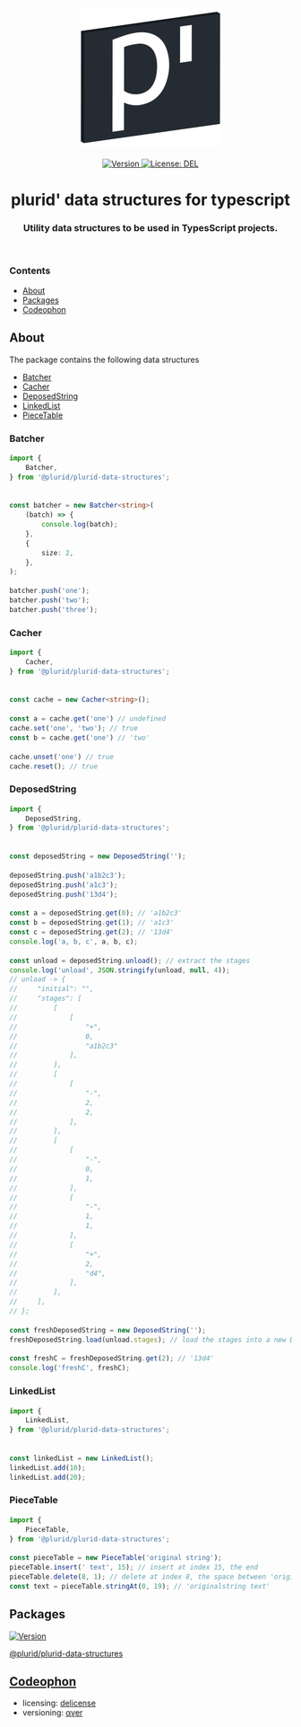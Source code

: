 <p align="center">
    <img src="https://raw.githubusercontent.com/plurid/plurid-data-structures-typescript/master/about/identity/plurid-logo.png" height="250px">
    <br />
    <br />
    <a target="_blank" href="https://www.npmjs.com/package/@plurid/plurid-data-structures">
        <img src="https://img.shields.io/npm/v/@plurid/plurid-data-structures.svg?logo=npm&colorB=1380C3&style=for-the-badge" alt="Version">
    </a>
    <a target="_blank" href="https://github.com/plurid/plurid-data-structures-typescript/blob/master/LICENSE">
        <img src="https://img.shields.io/badge/license-DEL-blue.svg?colorB=1380C3&style=for-the-badge" alt="License: DEL">
    </a>
</p>



<h1 align="center">
    plurid' data structures for typescript
</h1>


<h3 align="center">
    Utility data structures to be used in TypesScript projects.
</h3>



<br />



### Contents

+ [About](#about)
+ [Packages](#packages)
+ [Codeophon](#codeophon)



## About

The package contains the following data structures

+ [Batcher](#batcher)
+ [Cacher](#cacher)
+ [DeposedString](#deposedstring)
+ [LinkedList](#linkedlist)
+ [PieceTable](#piecetable)


### Batcher

``` typescript
import {
    Batcher,
} from '@plurid/plurid-data-structures';


const batcher = new Batcher<string>(
    (batch) => {
        console.log(batch);
    },
    {
        size: 2,
    },
);

batcher.push('one');
batcher.push('two');
batcher.push('three');
```


### Cacher

``` typescript
import {
    Cacher,
} from '@plurid/plurid-data-structures';


const cache = new Cacher<string>();

const a = cache.get('one') // undefined
cache.set('one', 'two'); // true
const b = cache.get('one') // 'two'

cache.unset('one') // true
cache.reset(); // true
```


### DeposedString

``` typescript
import {
    DeposedString,
} from '@plurid/plurid-data-structures';


const deposedString = new DeposedString('');

deposedString.push('a1b2c3');
deposedString.push('a1c3');
deposedString.push('13d4');

const a = deposedString.get(0); // 'a1b2c3'
const b = deposedString.get(1); // 'a1c3'
const c = deposedString.get(2); // '13d4'
console.log('a, b, c', a, b, c);

const unload = deposedString.unload(); // extract the stages
console.log('unload', JSON.stringify(unload, null, 4));
// unload -> {
//     "initial": "",
//     "stages": [
//         [
//             [
//                 "+",
//                 0,
//                 "a1b2c3"
//             ],
//         ],
//         [
//             [
//                 "-",
//                 2,
//                 2,
//             ],
//         ],
//         [
//             [
//                 "-",
//                 0,
//                 1,
//             ],
//             [
//                 "-",
//                 1,
//                 1,
//             ],
//             [
//                 "+",
//                 2,
//                 "d4",
//             ],
//         ],
//     ],
// };

const freshDeposedString = new DeposedString('');
freshDeposedString.load(unload.stages); // load the stages into a new DeposedString

const freshC = freshDeposedString.get(2); // '13d4'
console.log('freshC', freshC);
```


### LinkedList

``` typescript
import {
    LinkedList,
} from '@plurid/plurid-data-structures';


const linkedList = new LinkedList();
linkedList.add(10);
linkedList.add(20);
```


###  PieceTable

``` typescript
import {
    PieceTable,
} from '@plurid/plurid-data-structures';

const pieceTable = new PieceTable('original string');
pieceTable.insert(' text', 15); // insert at index 15, the end
pieceTable.delete(8, 1); // delete at index 8, the space between 'original' and 'string'
const text = pieceTable.stringAt(0, 19); // 'originalstring text'
```



## Packages

<a target="_blank" href="https://www.npmjs.com/package/@plurid/plurid-data-structures">
    <img src="https://img.shields.io/npm/v/@plurid/plurid-data-structures.svg?logo=npm&colorB=1380C3&style=for-the-badge" alt="Version">
</a>

[@plurid/plurid-data-structures][plurid-data-structures]

[plurid-data-structures]: https://github.com/plurid/plurid-data-structures-typescript



## [Codeophon](https://github.com/ly3xqhl8g9/codeophon)

+ licensing: [delicense](https://github.com/ly3xqhl8g9/delicense)
+ versioning: [αver](https://github.com/ly3xqhl8g9/alpha-versioning)
